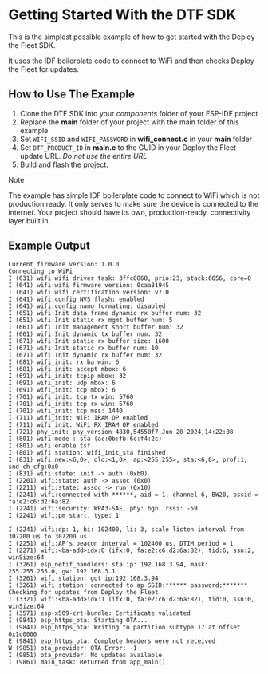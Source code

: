 # Getting Started With the DTF SDK

This is the simplest possible example of how to get started with the Deploy the Fleet SDK.

It uses the IDF boilerplate code to connect to WiFi and then checks Deploy the Fleet for updates.

## How to Use The Example

 1. Clone the DTF SDK into your _components_ folder of your ESP-IDF project
 1. Replace the **main** folder of your project with the main folder of this example
 1. Set `WIFI_SSID` and `WIFI_PASSWORD` in **wifi_connect.c** in your **main** folder
 1. Set `DTF_PRODUCT_ID` in **main.c** to the GUID in your Deploy the Fleet update URL. _Do not use the entire URL_
 1. Build and flash the project.

> [!NOTE]
> The example has simple IDF boilerplate code to connect to WiFi which is not production ready. It only serves to make sure the device
> is connected to the internet. Your project should have its own, production-ready, connectivity layer built in.

## Example Output
```
Current firmware version: 1.0.0
Connecting to WiFi
I (631) wifi:wifi driver task: 3ffc0868, prio:23, stack:6656, core=0
I (641) wifi:wifi firmware version: 0caa81945
I (641) wifi:wifi certification version: v7.0
I (641) wifi:config NVS flash: enabled
I (641) wifi:config nano formating: disabled
I (651) wifi:Init data frame dynamic rx buffer num: 32
I (651) wifi:Init static rx mgmt buffer num: 5
I (661) wifi:Init management short buffer num: 32
I (661) wifi:Init dynamic tx buffer num: 32
I (671) wifi:Init static rx buffer size: 1600
I (671) wifi:Init static rx buffer num: 10
I (671) wifi:Init dynamic rx buffer num: 32
I (681) wifi_init: rx ba win: 6
I (681) wifi_init: accept mbox: 6
I (691) wifi_init: tcpip mbox: 32
I (691) wifi_init: udp mbox: 6
I (691) wifi_init: tcp mbox: 6
I (701) wifi_init: tcp tx win: 5760
I (701) wifi_init: tcp rx win: 5760
I (701) wifi_init: tcp mss: 1440
I (711) wifi_init: WiFi IRAM OP enabled
I (711) wifi_init: WiFi RX IRAM OP enabled
I (721) phy_init: phy_version 4830,54550f7,Jun 20 2024,14:22:08
I (801) wifi:mode : sta (ac:0b:fb:6c:f4:2c)
I (801) wifi:enable tsf
I (801) wifi station: wifi_init_sta finished.
I (831) wifi:new:<6,0>, old:<1,0>, ap:<255,255>, sta:<6,0>, prof:1, snd_ch_cfg:0x0
I (831) wifi:state: init -> auth (0xb0)
I (2201) wifi:state: auth -> assoc (0x0)
I (2211) wifi:state: assoc -> run (0x10)
I (2241) wifi:connected with ******, aid = 1, channel 6, BW20, bssid = fa:e2:c6:d2:6a:82
I (2241) wifi:security: WPA3-SAE, phy: bgn, rssi: -59
I (2241) wifi:pm start, type: 1

I (2241) wifi:dp: 1, bi: 102400, li: 3, scale listen interval from 307200 us to 307200 us
I (2251) wifi:AP's beacon interval = 102400 us, DTIM period = 1
I (2271) wifi:<ba-add>idx:0 (ifx:0, fa:e2:c6:d2:6a:82), tid:6, ssn:2, winSize:64
I (3261) esp_netif_handlers: sta ip: 192.168.3.94, mask: 255.255.255.0, gw: 192.168.3.1
I (3261) wifi station: got ip:192.168.3.94
I (3261) wifi station: connected to ap SSID:****** password:*******
Checking for updates from Deploy the Fleet
I (3321) wifi:<ba-add>idx:1 (ifx:0, fa:e2:c6:d2:6a:82), tid:0, ssn:0, winSize:64
I (3571) esp-x509-crt-bundle: Certificate validated
I (9841) esp_https_ota: Starting OTA...
I (9841) esp_https_ota: Writing to partition subtype 17 at offset 0x1c0000
E (9841) esp_https_ota: Complete headers were not received
W (9851) ota_provider: OTA Error: -1
I (9851) ota_provider: No updates available
I (9861) main_task: Returned from app_main()
```
